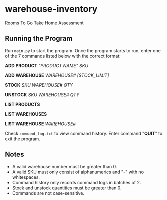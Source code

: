 # warehouse-inventory
Rooms To Go Take Home Assessment

## Running the Program
Run `main.py` to start the program. Once the program starts to run, enter one of the 7 commands listed below with the correct format:

**ADD PRODUCT** *"PRODUCT NAME" SKU*

**ADD WAREHOUSE** *WAREHOUSE# [STOCK_LIMIT]*

**STOCK** *SKU WAREHOUSE# QTY* 

**UNSTOCK** *SKU WAREHOUSE# QTY*

**LIST PRODUCTS** 

**LIST WAREHOUSES**

**LIST WAREHOUSE** *WAREHOUSE#*

Check `command_log.txt` to view command history. 
Enter command "**QUIT**" to exit the program. 

## Notes
* A valid warehouse number must be greater than 0.
* A valid SKU must only consist of alphanumerics and "-" with no whitespaces.
* Command history only records command logs in batches of 2. 
* Stock and unstock quantities must be greater than 0.
* Commands are not case-sensitive.